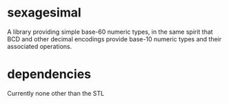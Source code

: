 # sexagesimal
A library providing simple base-60 numeric types, in the same spirit that BCD and other decimal encodings provide base-10 numeric types and their associated operations.

# dependencies
Currently none other than the STL
